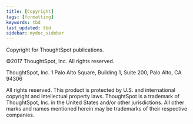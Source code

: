 ```yaml
---
title: [Copyright]
tags: [formatting]
keywords: tbd
last_updated: tbd
sidebar: mydoc_sidebar
---
```

Copyright for ThoughtSpot publications.

©2017 ThoughtSpot, Inc. All rights reserved.

ThoughtSpot, Inc. 1 Palo Alto Square, Building 1, Suite 200, Palo Alto, CA 94306

All rights reserved. This product is protected by U.S. and international copyright and intellectual property laws. ThoughtSpot is a trademark of ThoughtSpot, Inc. in the United States and/or other jurisdictions. All other marks and names mentioned herein may be trademarks of their respective companies.
